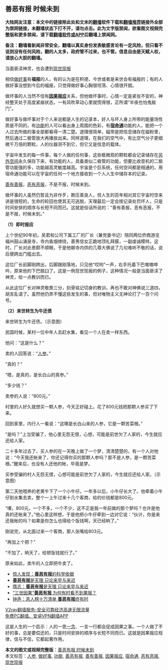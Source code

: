  <h2>善恶有报 时候未到</h2> <p class="notice"><b>大陆网友注意：本文中的链接除此处和文末的<a href="https://github.com/bannedbook/fanqiang" >翻墙</a>软件下载和<a href="https://github.com/killgcd/justmysocks/blob/master/README.md">翻墙推荐</a>链接外全部为禁网链接，未翻墙状态下打不开，请勿点击。此为文字版禁闻，欲看图文视频完整版和更多禁闻，请下载<a href="https://github.com/bannedbook/fanqiang">翻墙软件或APP</a>后翻墙上禁闻网。</p><p>备注：翻墙看新闻非常安全，翻墙以真实身份发表敏感言论有一定风险，但只看不说则没有任何风险，翻的人太多，政府管不过来，也不管。信息自由是天赋人权，请放心大胆的翻墙。</b></p>  <div class="entry"> <p id="conimg"></p> <p>当面亵渎神灵，也会遭到<a href="https://www.bannedbook.org/bnews/tag/%e7%8e%b0%e4%b8%96%e7%8e%b0%e6%8a%a5/" class="st_tag internal_tag" rel="tag" title="标签 现世现报 下的日志">现世现报</a></p> <p>相信<a href="https://www.bannedbook.org/bnews/tag/%E5%81%9A%E5%A5%BD%E4%BA%8B/" class="st_tag internal_tag" rel="tag" title="标签 做好事 下的日志">做好事</a>有<strong>福报</strong>的人，有的认为是在积德，今世或者是来世会有福报的；有的人做好事没想到今后的福报，只觉得做好事心胸很坦荡、心情很开朗。</p> <p>做坏事的人当然不信有<strong><a href="https://www.bannedbook.org/bnews/tag/%e5%9b%a0%e6%9e%9c%e6%8a%a5%e5%ba%94/" class="st_tag internal_tag" rel="tag" title="标签 因果报应 下的日志">因果报应</a></strong>关系，但他做坏事时，心情一定是紧张不安的，神经整天处于高度紧崩状态，一有风吹草动心里就慌得很，正所谓“半夜也怕鬼敲门”。</p> <p>做好事与做坏事对于个人来说都是人生的记录本，好人与坏人身上所带的能量场性质是不同的，有<a href="https://www.bannedbook.org/bnews/tag/%E5%8A%9F%E8%83%BD/" class="st_tag internal_tag" rel="tag" title="标签 功能 下的日志">功能</a>的人可以看出身上周围的色彩，有<strong><a href="https://www.bannedbook.org/bnews/tag/%E5%AE%BF%E5%91%BD%E9%80%9A/" class="st_tag internal_tag" rel="tag" title="标签 宿命通 下的日志">宿命通</a></strong>功能的人，能把一个人过去所做的事全部都看得一清二楚。道理很简单，磁带是把信息储存在磁粉里，然后通过二极管放大再播放出来。同样道理，在我们的空气中，有比空气分子更细微千万倍的颗粒，人的仪器测不到它，但它又是信息的载体。</p> <p>宇宙中发生的每一件事，每个人做的任何事，这些极微观的颗粒都会记录储存在<span class='wp_keywordlink'><a href="https://www.bannedbook.org/forum3/topic61.html" title="电子书：人间神话《另外空间》" target="_blank">另外空间</a></span>永久保存下来，有功能的人，具备类似二极管的功能，但要比收音机的二极管功能强的多，功能越高灵敏度越高。宇宙是个巨系统，任何空间都是相通的，用宿命通功能可以在宇宙的任何一个地方接收到一个人人生中储存本的记录。</p> <p></p> <p><a href="https://www.bannedbook.org/bnews/tag/%E5%96%84%E6%9C%89%E5%96%84%E6%8A%A5/" class="st_tag internal_tag" rel="tag" title="标签 善有善报 下的日志">善有善报</a>，<a href="https://www.bannedbook.org/bnews/tag/%E6%81%B6%E6%9C%89%E6%81%B6%E6%8A%A5/" class="st_tag internal_tag" rel="tag" title="标签 恶有恶报 下的日志">恶有恶报</a>，不是不报，时候未到。</p> <p>做坏事的人虽然仍暂且为非作歹，欺压善良人，但人生的百年相对其它宇宙时空来讲是很短的，生命的轮回也使其无可逃脱，天理最后一定会按记录处罚坏人，只是时间安排的顺序与长短不同而已。这就是俗话所说的：“善有善报，恶有恶报，不是不报，时候未到。”</p>  <p><strong>（1）即时报应</strong></p> <p>上个世纪90年初，吴君和公司下属工厂的厂长（兼党委书记）陪同两位侨商游览福州鼓山涌泉寺，寺内香烟缭绕，善男信女正跪地顶礼拜膜，一副虔诚模样。这时，厂长对此景颇不顺眼，于是他朝寺内供的几尊大佛说了几句难听不敬的话，说后便跨出门槛出去。</p> <p>这位厂长前脚刚跨出，后脚跟刚落地，只见他“哎哟”一声，右手托着下巴嗷嗷呻吟，原来他的下巴脱臼了。这是一例现世现报的例子，这种情况一般是当面亵渎了神灵，给一点教训而已。</p> <p>从此这位厂长对神灵敬畏三分，刻骨铭记切身的教训，再也不敢对神佛说三道四，胡言乱语了。虽然他仍弄不懂这些发生的事，但对唯物主义无神论打了一百个问号。</p> <p><strong>（2）来世转生为牛还债</strong></p> <p></p> <p>来世转生为牛还债。（示意图）</p> <p>民国时候，某村一位中年人去赶水集，看见一个人在卖一样东西。</p> <p>他问：“这是什么？”</p>  <p>卖的人回答说：“<a href="https://www.bannedbook.org/bnews/tag/%e4%ba%ba%e5%8f%82/" class="st_tag internal_tag" rel="tag" title="标签 人参 下的日志">人参</a>。”</p> <p>“真的？”</p> <p>“嗯，是真的，是长白山的真参。”</p> <p>“多少钱？”</p> <p>卖参的人说：“800元。”</p> <p>村里的人好久就想买一颗人参，今天正好碰上。花了800元钱把那颗人参买了下来。</p> <p>回到家里，内行人一看说：“这哪是长白山来的人参，它是一颗苦菜根。”</p> <p>“是吗？”上当受骗了，他心里无怨无恨，心想，可能是前世欠了人家的，今生就应还给人家。</p> <p>二十多年过去了，买人参的在一天晚上做了一个梦，清清楚楚的，有一个人对他说：“今天我还帐来了，你还记得你买的那颗人参吗？那不是人参，是一颗苦菜根。”醒来后，也没有人还他的帐，毕竟是梦。</p>  <p></p> <p>买参受骗的村人无怨无恨，心想可能是前世欠了人家的，今生就应还给人家。（示意图）</p> <p>第二天他喂养的老黄牛下了一个小牛仔。一年多以后，小牛仔长大了。他牵着小牛仔到水集去卖，整个一上午过来十几个客商，给的价钱都是800元。</p> <p>“噢，800元，一个不多，一个不少，这不正是我一年前做的那个梦吗？也许是他真的还帐来了。”他心里这样想，于是他把小牛仔牵到一边对它说：“伙计，你是来还我帐的吗？如果是你怎么也得给个饭钱啊，天已经晌了。”</p> <p>刚说完，从北面过来一个客商，那人张嘴给803元。</p> <p>“再加上个把？”</p> <p>“不加了，晌天了，给顿饭钱就行了。”</p> <p>原来如此，卖牛的人立即把牛卖了。</p> <ul class='op-related-articles' title='相关阅读'> <li><a href='https://www.bannedbook.org/bnews/comments/20200824/1385191.html' target='_blank'>惊人发现：<b>善恶有报</b>的科学依据</a></li> <li><a href='https://www.bannedbook.org/bnews/renquan/flg/20200106/1254379.html' target='_blank'><b>善恶有报</b>是天理 只论来早与来迟</a></li> <li><a href='https://www.bannedbook.org/bnews/comments/20200106/1254213.html' target='_blank'>隋志：<b>善恶有报</b>是天理 只论来早与来迟</a></li> <li><a href='https://www.bannedbook.org/bnews/lishi/20191211/1239135.html' target='_blank'>“三世因果”<b>善恶有报</b> 为何有时看不到果报？</a></li> <li><a href='https://www.bannedbook.org/bnews/comments/20191120/1226805.html' target='_blank'>钟声：恶人榜十万清单 <b>善恶有报</b>终有时</a></li> </ul> <p class="texttj"> <a href="https://www.bannedbook.org/forum23/topic22702.html" target="_blank">V2ray翻墙服务-安全可靠经济高速无限流量</a><br/> <a href="https://github.com/bannedbook/fanqiang/wiki/%E7%A6%81%E9%97%BB%E7%BD%91%E5%AE%89%E5%8D%93%E7%BF%BB%E5%A2%99%E6%96%B0%E9%97%BBAPP" target="_blank">免费PC翻墙、安卓VPN翻墙APP</a></p><p>这是人生的一个启示：人的一思<span class='wp_keywordlink'><a href="https://www.bannedbook.org/forum2/topic13.html" title="小冊子：一念決定未來（更新版）" target="_blank">一念</a></span>、一言一行都会促成因果之事。一个人做了不好的事，总是要偿还的，只是时间安排的顺序与长短不同而已。这就是因果报应规律，信与不信，它都起著作用。</p> <a name='sharetosocial'></a>       <div><b>本文的图文或视频完整版</b>：<a href='https://www.bannedbook.org/bnews/comments/20201109/1428140.html'>善恶有报 时候未到</a></div>  </div><!--END ENTRY--> <div class="postfooter"> <div>本文标签：<a href="https://www.bannedbook.org/bnews/tag/%e4%ba%ba%e5%8f%82/" rel="tag">人参</a>, <a href="https://www.bannedbook.org/bnews/tag/%E5%81%9A%E5%A5%BD%E4%BA%8B/" rel="tag">做好事</a>, <a href="https://www.bannedbook.org/bnews/tag/%E5%8A%9F%E8%83%BD/" rel="tag">功能</a>, <a href="https://www.bannedbook.org/bnews/tag/%e5%96%84%e6%81%b6%e6%9c%89%e6%8a%a5/" rel="tag">善恶有报</a>, <a href="https://www.bannedbook.org/bnews/tag/%E5%96%84%E6%9C%89%E5%96%84%E6%8A%A5/" rel="tag">善有善报</a>, <a href="https://www.bannedbook.org/bnews/tag/%e5%9b%a0%e6%9e%9c%e6%8a%a5%e5%ba%94/" rel="tag">因果报应</a>, <a href="https://www.bannedbook.org/bnews/tag/%E5%AE%BF%E5%91%BD%E9%80%9A/" rel="tag">宿命通</a>, <a href="https://www.bannedbook.org/bnews/tag/%E6%81%B6%E6%9C%89%E6%81%B6%E6%8A%A5/" rel="tag">恶有恶报</a>, <a href="https://www.bannedbook.org/bnews/tag/%e7%8e%b0%e4%b8%96%e7%8e%b0%e6%8a%a5/" rel="tag">现世现报</a></div>  </div><!--END POSTFOOTER--> 